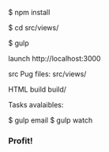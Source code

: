 $ npm install

$ cd src/views/

$ gulp

launch  http://localhost:3000

src Pug files:
src/views/

HTML build
build/

Tasks avalaibles:

$ gulp email
$ gulp watch

### Profit!
